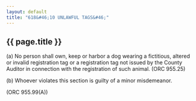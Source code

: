 ```yaml
---
layout: default 
title: "618&#46;10 UNLAWFUL TAGS&#46;"
---
```


{{ page.title }}
----------------

​(a) No person shall own, keep or harbor a dog wearing a fictitious,
altered or invalid registration tag or a registration tag not issued by
the County Auditor in connection with the registration of such animal.
(ORC 955.25)

​(b) Whoever violates this section is guilty of a minor misdemeanor.

(ORC 955.99(A))
